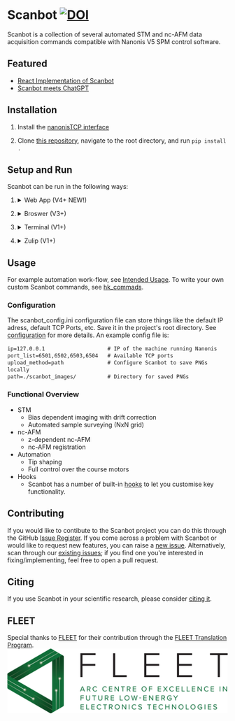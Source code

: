 # Scanbot       [![DOI](https://zenodo.org/badge/487719232.svg)](https://zenodo.org/badge/latestdoi/487719232)

Scanbot is a collection of several automated STM and nc-AFM data acquisition commands compatible with Nanonis V5 SPM control software.

## Featured
* [React Implementation of Scanbot](./featured/#web-app)<br>
* [Scanbot meets ChatGPT](./featured/#scanbot-meets-chatgpt)

## Installation
1.  Install the [nanonisTCP interface](https://github.com/New-Horizons-SPM/nanonisTCP)

2. Clone [this repository](https://github.com/New-Horizons-SPM/scanbot), navigate to the root directory, and run ```pip install .```

## Setup and Run
Scanbot can be run in the following ways:

1. <details>
    <summary>Web App (V4+ NEW!)</summary>
    Scanbot hast (mostly) been implemented using [React](https://react.dev/)
    
    On Windows, the easiest way to use it is by [downloading and running the .exe](https://firebasestorage.googleapis.com/v0/b/scanbot-46390.appspot.com/o/scanbot-react%2Fscanbot.zip?alt=media&token=ee1091ef-7b08-4ec4-903d-3892a0fbd7b0).
    Then navigating to [http://127.0.0.1:5000/](http://127.0.0.1:5000/) in a browser (tested in Chrome).
    
    Alternatively, you can install it from scratch:

    1. Install node.js from [here](https://nodejs.org/en) or if you're using anaconda, run conda install conda-forge::nodejs
    2. Navigate to ```~/scanbot/scanbot``` and ```run npm install```
    3. Start the server: navigate to ```~/scanbot/server/``` and run ```python server.py```
    4. Start the web app: navigate to ```~/scanbot/scanbot/``` and run ```npm start```

    <br>

    <strong>Documentation available [here](./web-app)</strong>
  </details>

2. <details>
    <summary>Broswer (V3+)</summary>
    Thanks to [holoviz Panel](https://panel.holoviz.org/), Scanbot runs in a browser from V3 onwards.
    <br><br>
        1. Find the ```scanbot_interface.py``` script (up to V3: ```~/scanbot/scanbot/```, or in V4: ```~/scanbot/server/```)
        <br>
        2. Run ```python scanbot_interface.py -gui```
    <br><br>
    <strong>Documentation available [here](./gui)</strong>
  </details>

3. <details>
    <summary>Terminal (V1+)</summary>
    Running Scanbot from a terminal:
    <br><br>
    Run ```python scanbot_interface.py -c```

    <br>
    For a full list of Scanbot commands, see [commands](./commands). Alternatively run the ```help``` command or, for help with a specific command, run ```help <command_name>```.
  </details>

4. <details>
    <summary>Zulip (V1+)</summary>
    Running via zulip is the most flexible implementation of Scanbot. You can send commands and receive data in real time via chat streams.
    <br><br>
    1. Install zulip and zulip_bots
        
        ```pip install zulip```<br>
        ```pip install zulip_bots```
        
    2. [Create a zulip bot](https://zulip.com/help/add-a-bot-or-integration) and download the zuliprc file

    3. Add the following lines to scanbot_config.ini:
        
        ```zuliprc=<path_to_zuliprc>```<br>
        ```upload_method=zulip```

    4. Run ```python scanbot_interface.py -z```
    5. Run [commands](./commands) by sending messages to the Zulip bot

    <br>
    For a full list of Scanbot commands, see [commands](./commands). Alternatively run the ```help``` command or, for help with a specific command, run ```help <command_name>```.
  </details>

## Usage

For example automation work-flow, see [Intended Usage](./automation/#intended-usage). To write your own custom Scanbot commands, see [hk_commads](./hooks/#hk_commands).

### Configuration
The scanbot_config.ini configuration file can store things like the default IP adress, default TCP Ports, etc. Save it in the project's root directory.
See [configuration](./configuration.md) for more details.
An example config file is:
```
ip=127.0.0.1                    # IP of the machine running Nanonis
port_list=6501,6502,6503,6504   # Available TCP ports
upload_method=path              # Configure Scanbot to save PNGs locally
path=./scanbot_images/          # Directory for saved PNGs

```

### Functional Overview
* STM
    - Bias dependent imaging with drift correction
    - Automated sample surveying (NxN grid)
* nc-AFM
    - z-dependent nc-AFM
    - nc-AFM registration
* Automation
    - Tip shaping
    - Full control over the course motors
* Hooks
    - Scanbot has a number of built-in [hooks](./hooks) to let you customise key functionality.

## Contributing
If you would like to contibute to the Scanbot project you can do this through the GitHub [Issue Register](https://github.com/New-Horizons-SPM/scanbot/issues).
If you come across a problem with Scanbot or would like to request new features, you can raise a [new issue](https://github.com/New-Horizons-SPM/scanbot/issues/new).
Alternatively, scan through our [existing issues](https://github.com/New-Horizons-SPM/scanbot/issues); if you find one you're interested in fixing/implementing, feel free to open a pull request.

## Citing

If you use Scanbot in your scientific research, please consider [citing it](https://zenodo.org/badge/latestdoi/487719232).

## FLEET
Special thanks to [FLEET](https://www.fleet.org.au/) for their contribution through the [FLEET Translation Program](https://www.fleet.org.au/translation/#:~:text=A%20new%20FLEET%20program%20provides,translation%20skills%20in%20Centre%20membership.).
![FLEETLogo](fleet-logo.png)